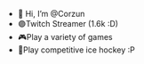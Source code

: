- 👋 Hi, I’m @Corzun
- 🟣Twitch Streamer (1.6k :D)
- 🎮Play a variety of games
- 🏒Play competitive ice hockey :P
